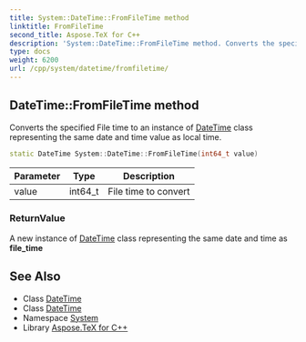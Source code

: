 ```yaml
---
title: System::DateTime::FromFileTime method
linktitle: FromFileTime
second_title: Aspose.TeX for C++
description: 'System::DateTime::FromFileTime method. Converts the specified File time to an instance of DateTime class representing the same date and time value as local time in C++.'
type: docs
weight: 6200
url: /cpp/system/datetime/fromfiletime/
---
```

## DateTime::FromFileTime method


Converts the specified File time to an instance of [DateTime](../) class representing the same date and time value as local time.

```cpp
static DateTime System::DateTime::FromFileTime(int64_t value)
```


| Parameter | Type | Description |
| --- | --- | --- |
| value | int64_t | File time to convert |

### ReturnValue

A new instance of [DateTime](../) class representing the same date and time as **file_time**

## See Also

* Class [DateTime](../)
* Class [DateTime](../)
* Namespace [System](../../)
* Library [Aspose.TeX for C++](../../../)

